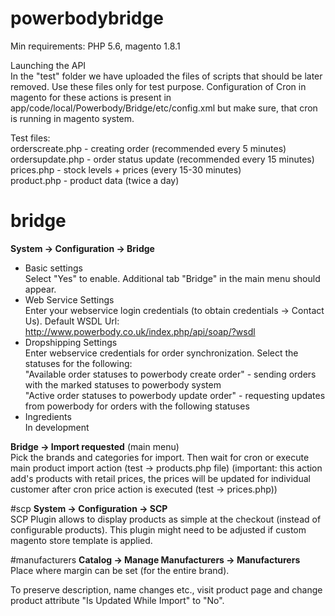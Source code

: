 # powerbodybridge

Min requirements: PHP 5.6, magento 1.8.1

Launching the API<br>
In the "test" folder we have uploaded the files of scripts that should be later removed. Use these files only for test purpose. 
Configuration of Cron in magento for these actions is present in app/code/local/Powerbody/Bridge/etc/config.xml but make sure, that cron is running in magento system. 

Test files:<br> 
orderscreate.php - creating order (recommended every 5 minutes)<br> 
ordersupdate.php - order status update (recommended every 15 minutes)<br> 
prices.php - stock levels + prices (every 15-30 minutes)<br> 
product.php - product data (twice a day)<br> 

# bridge
<b>System -> Configuration -> Bridge</b><br>
- Basic settings<br>
Select "Yes" to enable. Additional tab "Bridge" in the main menu should appear.
- Web Service Settings<br> 
Enter your webservice login credentials (to obtain credentials -> Contact Us).
Default WSDL Url: http://www.powerbody.co.uk/index.php/api/soap/?wsdl
- Dropshipping Settings<br>
Enter webservice credentials for order synchronization.
Select the statuses for the following:<br>
"Available order statuses to powerbody create order" - sending orders with the marked statuses to powerbody system<br>
"Active order statuses to powerbody update order" - requesting updates from powerbody for orders with the following statuses
- Ingredients<br>
In development

<b>Bridge -> Import requested</b> (main menu)<br>
Pick the brands and categories for import. Then wait for cron or execute main product import action (test -> products.php file) (important: this action add's products with retail prices, the prices will be updated for individual customer after cron price action is executed (test -> prices.php))

#scp
<b>System -> Configuration -> SCP</b><br>
SCP Plugin allows to display products as simple at the checkout (instead of configurable products). 
This plugin might need to be adjusted if custom magento store template is applied.

#manufacturers
<b>Catalog -> Manage Manufacturers -> Manufacturers</b><br>
Place where margin can be set (for the entire brand).

To preserve description, name changes etc., visit product page and change product attribute "Is Updated While Import" to "No".
